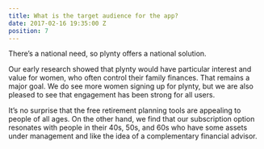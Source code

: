 ```yaml
---
title: What is the target audience for the app?
date: 2017-02-16 19:35:00 Z
position: 7
---
```


There’s a national need, so plynty offers a national solution.

Our early research showed that plynty would have particular interest and value for women, who often control their family finances. That remains a major goal. We do see more women signing up for plynty, but we are also pleased to see that engagement has been strong for all users.

It’s no surprise that the free retirement planning tools are appealing to people of all ages. On the other hand, we find that our subscription option resonates with people in their 40s, 50s, and 60s who have some assets under management and like the idea of a complementary financial advisor.